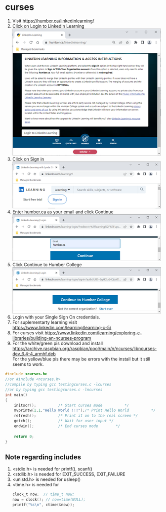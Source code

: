 # curses
1.  Visit https://humber.ca/linkedinlearning/
2.	Click on Login to LinkedIn Learning   
![](media/17.png)
3.	Click on Sign in   
![](media/18.png)
4.	Enter humber.ca as your email and click Continue   
![](media/19.png)
5.	Click Continue to Humber College   
![](media/20.png)
6.	Login with your Single Sign On credentials.
7.  For suplementarty learning visit https://www.linkedin.com/learning/learning-c-5/
8.  For curses visit https://www.linkedin.com/learning/exploring-c-libraries/building-an-ncurses-program
9.  For the white/green pis download and install https://archive.raspbian.org/raspbian/pool/main/n/ncurses/libncurses-dev_6.4-4_armhf.deb   
    For the yellow/blue pis there may be errors with the install but it still seems to work.
```c
#include <curses.h>
//or #include <ncurses.h>
//compile by typing gcc testingcurses.c -lcurses 
//or by typing gcc testingcurses.c -lncurses 
int main()
{	
	initscr();			/* Start curses mode 		  */
	mvprintw(1,1,"Hello World !!!");/* Print Hello World		  */
	refresh();			/* Print it on to the real screen */
	getch();			/* Wait for user input */
	endwin();			/* End curses mode		  */

	return 0;
}

```
## Note regarding includes
1. <stdio.h> is needed for printf(), scanf()
2. <stdlib.h> is needed for EXIT_SUCCESS, EXIT_FAILURE
3. <unistd.h> is needed for usleep()
4. <time.h> is needed for
   ```c
   clock_t now;  // time_t now;
   now = clock(); // now=time(NULL);
   printf("%s\n", ctime(&now));
   ```
